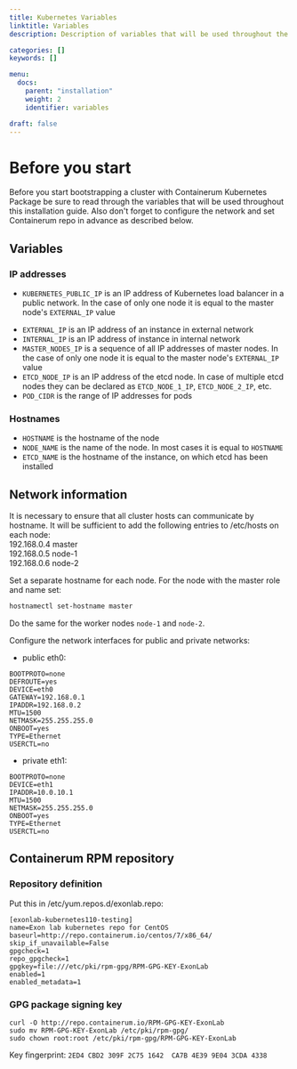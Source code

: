 ```yaml
---
title: Kubernetes Variables
linktitle: Variables
description: Description of variables that will be used throughout the installation and network configuration info.

categories: []
keywords: []

menu:
  docs:
    parent: "installation"
    weight: 2
    identifier: variables

draft: false
---
```


# Before you start
Before you start bootstrapping a cluster with Containerum Kubernetes Package be sure to read through the variables that will be used throughout this installation guide. Also don't forget to configure the network and set Containerum repo in advance as described below.

## Variables  
### IP addresses

- `KUBERNETES_PUBLIC_IP` is an IP address of Kubernetes load balancer in a public network. In the case of only one node it is equal to the master node's `EXTERNAL_IP` value
<!-- - `PUBLIC_IP` is equal to `KUBERNETES_PUBLIC_IP` -->
- `EXTERNAL_IP` is an IP address of an instance in external network
- `INTERNAL_IP` is an IP address of instance in internal network
- `MASTER_NODES_IP` is a sequence of all IP addresses of master nodes. In the case of only one node it is equal to the master node's `EXTERNAL_IP` value
- `ETCD_NODE_IP` is an IP address of the etcd node. In case of multiple etcd nodes they can be declared as `ETCD_NODE_1_IP`, `ETCD_NODE_2_IP`, etc.
- `POD_CIDR` is the range of IP addresses for pods

### Hostnames

- `HOSTNAME` is the hostname of the node
- `NODE_NAME` is the name of the node. In most cases it is equal to `HOSTNAME`
- `ETCD_NAME` is the hostname of the instance, on which etcd has been installed

## Network information

It is necessary to ensure that all cluster hosts can communicate by hostname. It will be sufficient to add the following entries to /etc/hosts on each node:  
192.168.0.4 master  
192.168.0.5 node-1  
192.168.0.6 node-2  

Set a separate hostname for each node. For the node with the master role and name set:
```bash
hostnamectl set-hostname master
```
Do the same for the worker nodes `node-1` and `node-2`.

Configure the network interfaces for public and private networks:

- public eth0:

```
BOOTPROTO=none
DEFROUTE=yes
DEVICE=eth0
GATEWAY=192.168.0.1
IPADDR=192.168.0.2
MTU=1500
NETMASK=255.255.255.0
ONBOOT=yes
TYPE=Ethernet
USERCTL=no
```

- private eth1:

```
BOOTPROTO=none
DEVICE=eth1
IPADDR=10.0.10.1
MTU=1500
NETMASK=255.255.255.0
ONBOOT=yes
TYPE=Ethernet
USERCTL=no
```

## Containerum RPM repository

### Repository definition

Put this in /etc/yum.repos.d/exonlab.repo:
```
[exonlab-kubernetes110-testing]
name=Exon lab kubernetes repo for CentOS
baseurl=http://repo.containerum.io/centos/7/x86_64/
skip_if_unavailable=False
gpgcheck=1
repo_gpgcheck=1
gpgkey=file:///etc/pki/rpm-gpg/RPM-GPG-KEY-ExonLab
enabled=1
enabled_metadata=1

```

### GPG package signing key

```
curl -O http://repo.containerum.io/RPM-GPG-KEY-ExonLab
sudo mv RPM-GPG-KEY-ExonLab /etc/pki/rpm-gpg/
sudo chown root:root /etc/pki/rpm-gpg/RPM-GPG-KEY-ExonLab
```

Key fingerprint: `2ED4 CBD2 309F 2C75 1642  CA7B 4E39 9E04 3CDA 4338`
